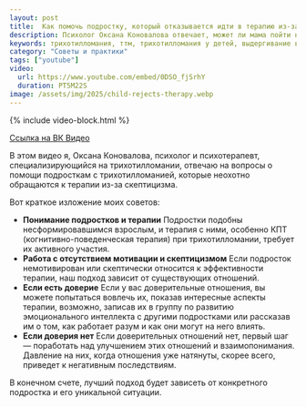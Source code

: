 ```yaml
---
layout: post
title:  Как помочь подростку, который отказывается идти в терапию из-за неверия в помощь психологов?
description: Психолог Оксана Коновалова отвечает, может ли мама пойти на терапию, чтобы помочь ребенку с трихотилломанией. Узнайте о комплексном подходе и роли родителей.
keywords: трихотилломания, ттм, трихотилломания у детей, выдергивание волос, детский психолог, психотерапия, роль родителей, семейная терапия, Оксана Коновалова
category: "Советы и практики"
tags: ["youtube"]
video:
  url: https://www.youtube.com/embed/0DSO_fjSrhY
  duration: PT5M22S
image: /assets/img/2025/child-rejects-therapy.webp
---
```


{% include video-block.html %}

<a href="https://vkvideo.ru/video-211245681_456239077" rel="nofollow" target="_blank">Ссылка на ВК Видео</a>

В этом видео я, Оксана Коновалова, психолог и психотерапевт, специализирующийся на трихотилломании, отвечаю на вопросы о помощи подросткам с трихотилломанией, которые неохотно обращаются к терапии из-за скептицизма.

Вот краткое изложение моих советов:
- **Понимание подростков и терапии**
    Подростки подобны несформировавшимся взрослым, и терапия с ними, особенно КПТ (когнитивно-поведенческая терапия) при трихотилломании, требует их активного участия.
- **Работа с отсутствием мотивации и скептицизмом**
    Если подросток немотивирован или скептически относится к эффективности терапии, наш подход зависит от существующих отношений.
- **Если есть доверие**
    Если у вас доверительные отношения, вы можете попытаться вовлечь их, показав интересные аспекты терапии, возможно, записав их в группу по развитию эмоционального интеллекта с другими подростками или рассказав им о том, как работает разум и как они могут на него влиять.
- **Если доверия нет**
    Если доверительных отношений нет, первый шаг — поработать над улучшением этих отношений и взаимопонимания. Давление на них, когда отношения уже натянуты, скорее всего, приведет к негативным последствиям.

В конечном счете, лучший подход будет зависеть от конкретного подростка и его уникальной ситуации.



